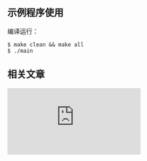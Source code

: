 ## 示例程序使用
编译运行：
```
$ make clean && make all
$ ./main
```

## 相关文章
![设计接口，避免暴露成员函数的做法](http://www.yanbinghu.com/2020/11/07/61329.html)
